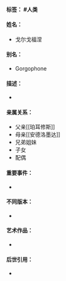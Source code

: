 #### 标签： #人类
#### 姓名：
- 戈尔戈福涅
#### 别名：
- Gorgophone
#### 描述：
- 
#### 亲属关系：
- 父亲[[珀耳修斯]]
- 母亲[[安德洛墨达]]
- 兄弟姐妹
- 子女
- 配偶
#### 重要事件：
- 
#### 不同版本：
- 
#### 艺术作品：
- 
#### 后世引用：
- 